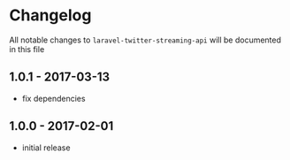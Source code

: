 # Changelog

All notable changes to `laravel-twitter-streaming-api` will be documented in this file

## 1.0.1 - 2017-03-13

- fix dependencies

## 1.0.0 - 2017-02-01

- initial release
